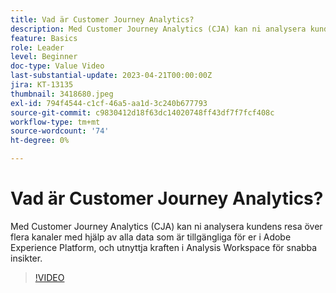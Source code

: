 ```yaml
---
title: Vad är Customer Journey Analytics?
description: Med Customer Journey Analytics (CJA) kan ni analysera kundens resa över flera kanaler med hjälp av alla data som är tillgängliga för er i Adobe Experience Platform, och utnyttja kraften i Analysis Workspace för snabba insikter.
feature: Basics
role: Leader
level: Beginner
doc-type: Value Video
last-substantial-update: 2023-04-21T00:00:00Z
jira: KT-13135
thumbnail: 3418680.jpeg
exl-id: 794f4544-c1cf-46a5-aa1d-3c240b677793
source-git-commit: c9830412d18f63dc14020748ff43df7f7fcf408c
workflow-type: tm+mt
source-wordcount: '74'
ht-degree: 0%

---
```


# Vad är Customer Journey Analytics?

Med Customer Journey Analytics (CJA) kan ni analysera kundens resa över flera kanaler med hjälp av alla data som är tillgängliga för er i Adobe Experience Platform, och utnyttja kraften i Analysis Workspace för snabba insikter.

>[!VIDEO](https://video.tv.adobe.com/v/3418680/?quality=12&learn=on)
